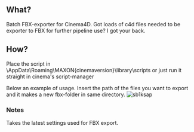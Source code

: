 ## What?
Batch FBX-exporter for Cinema4D. 
Got loads of c4d files needed to be exporter to FBX for further pipeline use? I got your back.


## How?
Place the script in \AppData\Roaming\MAXON\{cinemaversion}\library\scripts or just run it straight in cinema's script-manager

Below an example of usage. Insert the path of the files you want to export and it makes a new fbx-folder in same directory.
![sb1ksap](https://user-images.githubusercontent.com/44348300/50245534-0fd34e80-03d3-11e9-8ada-0a38f7686486.gif)

### Notes

Takes the latest settings used for FBX export. 